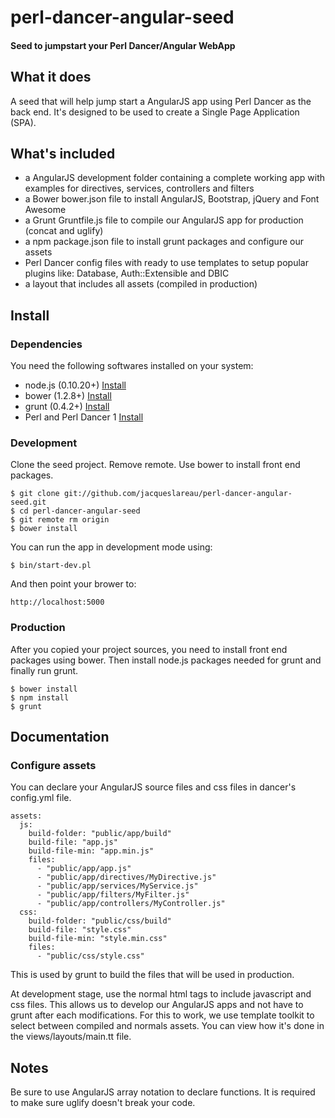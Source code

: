 ﻿# perl-dancer-angular-seed

#### Seed to jumpstart your Perl Dancer/Angular WebApp 

## What it does

A seed that will help jump start a AngularJS app using Perl Dancer as the back end.
It's designed to be used to create a Single Page Application (SPA).  

## What's included

 - a AngularJS development folder containing a complete working app with examples for directives,
   services, controllers and filters
 - a Bower bower.json file to install AngularJS, Bootstrap, jQuery and Font Awesome
 - a Grunt Gruntfile.js file to compile our AngularJS app for production (concat and uglify)
 - a npm package.json file to install grunt packages and configure our assets
 - Perl Dancer config files with ready to use templates to setup popular plugins like: 
   Database, Auth::Extensible and DBIC
 - a layout that includes all assets (compiled in production)

## Install

### Dependencies

You need the following softwares installed on your system:

- node.js (0.10.20+) [Install](https://github.com/joyent/node/wiki/Installing-Node.js-via-package-manager)
- bower (1.2.8+) [Install](http://bower.io/#installing-bower)
- grunt (0.4.2+) [Install](http://gruntjs.com/getting-started)
- Perl and Perl Dancer 1 [Install](http://www.perldancer.org/quickstart)

### Development

Clone the seed project. Remove remote. Use bower to install front end packages.

```
$ git clone git://github.com/jacqueslareau/perl-dancer-angular-seed.git
$ cd perl-dancer-angular-seed
$ git remote rm origin
$ bower install
```

You can run the app in development mode using:

```
$ bin/start-dev.pl
```

And then point your brower to:

```
http://localhost:5000
```

### Production

After you copied your project sources, you need to install front end packages using bower. Then install node.js packages
needed for grunt and finally run grunt.

```
$ bower install
$ npm install
$ grunt
```

## Documentation

### Configure assets

You can declare your AngularJS source files and css files in dancer's config.yml file. 

```
assets: 
  js: 
    build-folder: "public/app/build"
    build-file: "app.js"
    build-file-min: "app.min.js"
    files: 
      - "public/app/app.js"
      - "public/app/directives/MyDirective.js"
      - "public/app/services/MyService.js"
      - "public/app/filters/MyFilter.js"
      - "public/app/controllers/MyController.js"
  css:
    build-folder: "public/css/build"
    build-file: "style.css"
    build-file-min: "style.min.css"
    files: 
      - "public/css/style.css"
```

This is used by grunt to build the files that will be used in production.

At development stage, use the normal html tags to include javascript and css files.
This allows us to develop our AngularJS apps and not have to grunt after each modifications.
For this to work, we use template toolkit to select between compiled and normals assets.
You can view how it's done in the views/layouts/main.tt file.

## Notes

Be sure to use AngularJS array notation to declare functions. It is required to make sure uglify 
doesn't break your code.
